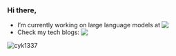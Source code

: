 ### Hi there,
- I’m currently working on large language models at  <a href="http://research.baidu.com/"><img src="https://img.shields.io/badge/-NLP-blue?style=social&logo=baidu&labelColor=fff&color=blue&logoColor=2832e1" align="top"></a>
- Check my tech blogs: <a href="https://ychai.uk/notes"><img src="https://img.shields.io/badge/blog-ychai.uk/notes-EAEAEA?logo=hexo&logoColor=white&labelColor=0E83CD" align="top"></a>
<!--
- How to reach me:  <a href="mailto:chaiyekun@gmail.com"><img src="https://img.shields.io/badge/gmail-chaiyekun@gmail%2Ecom-EAEAEA?logo=gmail&logoColor=white&labelColor=D14836" align="top"></a>
-->


![cyk1337](https://github-profile-trophy.vercel.app/?username=cyk1337)



<!--
<img align="center" src="https://github-readme-streak-stats.herokuapp.com/?user=cyk1337&" alt="cyk1337" />

**cyk1337/cyk1337** is a ✨ _special_ ✨ repository because its `README.md` (this file) appears on your GitHub profile.-->

<!-- 
- 🔭 I’m currently working on NLP and machine learning.
- 🌱 I’m currently learning 
- 👯 I’m looking to collaborate on ...
- 🤔 I’m looking for help with ...
- 💬 Ask me about ...
- 📫 How to reach me: ...
- 😄 Pronouns: ...
- ⚡ Fun fact: ...

![CYK's github stats](https://github-readme-stats.vercel.app/api?username=cyk1337&count_private=true&theme=vue-light&show_icons=true)

[![Top Langs](https://github-readme-stats.vercel.app/api/top-langs/?username=cyk1337&layout=compact&theme=vue-light)](https://github.com/cyk1337/github-readme-stats)
-->

<!-- 
[![Highway Transformer](https://github-readme-stats.vercel.app/api/pin/?username=cyk1337&repo=Highway-Transformer&theme=jolly)](https://github.com/cyk1337/Highway-Transformer)  

[![Population-Based-Training](https://github-readme-stats.vercel.app/api/pin/?username=cyk1337&repo=Population-Based-Training&theme=cobalt)](https://github.com/cyk1337/Population-Based-Training)

[![Transformer-in-PyTorch](https://github-readme-stats.vercel.app/api/pin/?username=cyk1337&repo=Transformer-in-PyTorch&theme=vue-dark)](https://github.com/cyk1337/Transformer-in-PyTorch) [![Highway Transformer](https://github-readme-stats.vercel.app/api/pin/?username=cyk1337&repo=BERT-Text-Classification-J&theme=onedark)](https://github.com/cyk1337/BERT-Text-Classification-J) 

-->
